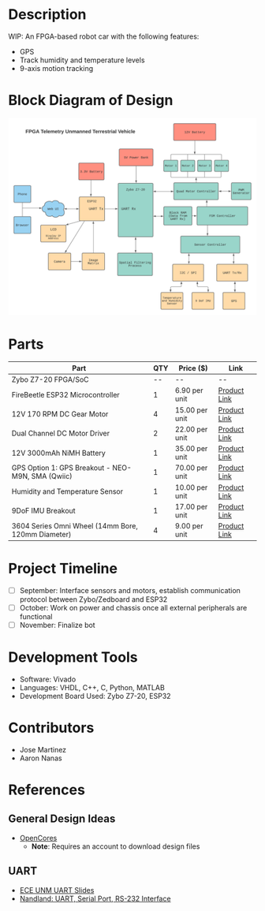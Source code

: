 # Description
WIP: An FPGA-based robot car with the following features:
* GPS
* Track humidity and temperature levels
* 9-axis motion tracking

# Block Diagram of Design
![Block Diagram](./screenshots/updated-fpga-telemetry-block-diagram.png)

# Parts
| Part | QTY | Price ($) | Link |
| --- | --- | --- | --- |
| Zybo Z7-20 FPGA/SoC | -- | -- | --
| FireBeetle ESP32 Microcontroller | 1 | 6.90 per unit | [Product Link](https://www.dfrobot.com/product-1590.html)
| 12V 170 RPM DC Gear Motor | 4 | 15.00 per unit | [Product Link](https://www.servocity.com/170-rpm-econ-gear-motor/)
| Dual Channel DC Motor Driver | 2 | 22.00 per unit | [Product Link](https://www.robotshop.com/en/cytron-10a-5-30v-dual-channel-dc-motor-driver.html)
| 12V 3000mAh NiMH Battery | 1 | 35.00 per unit | [Product Link](https://www.servocity.com/nimh-battery-12v-3000mah-xt30-connector-mh-fc-20a-fuse-12-20/)
| GPS Option 1: GPS Breakout - NEO-M9N, SMA (Qwiic) | 1 | 70.00 per unit | [Product Link](https://www.sparkfun.com/products/17285)
| Humidity and Temperature Sensor | 1 | 10.00 per unit | [Product Link](https://www.sparkfun.com/products/13763)
| 9DoF IMU Breakout | 1 | 17.00 per unit | [Product Link](https://www.amazon.com/SparkFun-Breakout-ICM-20948-connection-Accelerometer-Magnetometer/dp/B07VNV3WKL/)
| 3604 Series Omni Wheel (14mm Bore, 120mm Diameter) | 4 | 9.00 per unit | [Product Link](https://www.servocity.com/3604-series-omni-wheel-14mm-bore-120mm-diameter/)

# Project Timeline
- [ ] September: Interface sensors and motors, establish communication protocol between Zybo/Zedboard and ESP32
- [ ] October: Work on power and chassis once all external peripherals are functional
- [ ] November: Finalize bot

# Development Tools
* Software: Vivado
* Languages: VHDL, C++, C, Python, MATLAB
* Development Board Used: Zybo Z7-20, ESP32

# Contributors
* Jose Martinez
* Aaron Nanas

# References
## General Design Ideas
- [OpenCores](https://opencores.org/projects)
    - **Note**: Requires an account to download design files
## UART
- [ECE UNM UART Slides](http://ece-research.unm.edu/jimp/vhdl_fpgas/slides/UART.pdf)
- [Nandland: UART, Serial Port, RS-232 Interface](https://www.nandland.com/vhdl/modules/module-uart-serial-port-rs232.html)
